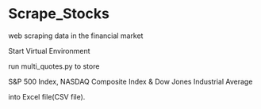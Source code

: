 # Scrape_Stocks
web scraping data in the financial market

Start Virtual Environment

run multi_quotes.py to store 
  
  S&P 500 Index, 
  NASDAQ Composite Index 
  & Dow Jones Industrial Average 
  
into Excel file(CSV file).
